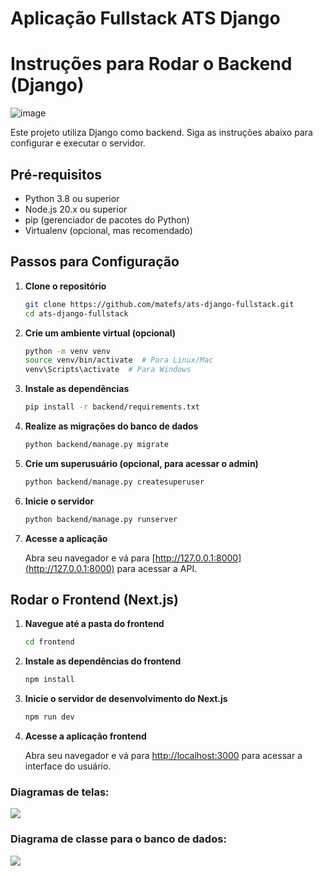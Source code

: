 # Aplicação Fullstack ATS Django
# Instruções para Rodar o Backend (Django)
![image](https://github.com/user-attachments/assets/77d9c5ca-cb8f-45cc-b4a5-a0f5768fbd49)

Este projeto utiliza Django como backend. Siga as instruções abaixo para configurar e executar o servidor.

## Pré-requisitos

- Python 3.8 ou superior
- Node.js 20.x ou superior
- pip (gerenciador de pacotes do Python)
- Virtualenv (opcional, mas recomendado)

## Passos para Configuração

1. **Clone o repositório**

   ```bash
   git clone https://github.com/matefs/ats-django-fullstack.git
   cd ats-django-fullstack
   ```

2. **Crie um ambiente virtual (opcional)**

   ```bash
   python -m venv venv
   source venv/bin/activate  # Para Linux/Mac
   venv\Scripts\activate  # Para Windows
   ```

3. **Instale as dependências**

   ```bash
   pip install -r backend/requirements.txt
   ```

4. **Realize as migrações do banco de dados**

   ```bash
   python backend/manage.py migrate
   ```

5. **Crie um superusuário (opcional, para acessar o admin)**

   ```bash
   python backend/manage.py createsuperuser
   ```

6. **Inicie o servidor**

   ```bash
   python backend/manage.py runserver
   ```

7. **Acesse a aplicação**

   Abra seu navegador e vá para [http://127.0.0.1:8000](http://127.0.0.1:8000) para acessar a API.

## Rodar o Frontend (Next.js)

1. **Navegue até a pasta do frontend**

   ```bash
   cd frontend
   ```

2. **Instale as dependências do frontend**

   ```bash
   npm install
   ```

3. **Inicie o servidor de desenvolvimento do Next.js**

   ```bash
   npm run dev
   ```

4. **Acesse a aplicação frontend**

   Abra seu navegador e vá para [http://localhost:3000](http://localhost:3000) para acessar a interface do usuário.

### Diagramas de telas: 
[![](https://mermaid.ink/img/pako:eNpt0s1ugkAQB_BX2cxZjQiIcmiiYG2beumHh4KHCay4KbBkgLRqfJhee-0j-GJdsFVI5AQ7P_7Z2dk9BDLkYMM6lh_BBqlgL66fMvVMvEcZiZSFnL3m5fGLhFyxbveGTb1ZkhHPkXXZUuQlxmKHxBxMQxFiIfPVX0CtHe9cqDwntsQI_820Nm4j0SGBJ9MiswaZhaK4Zm4bxuUxv4rmDTTnpMgTj7E4_lT9naBTw7vWxidZLAKFMyRshs5re-9dQqouqw5ZJoktjt95Sz605eXQmhw6kHBKUIRqMvvqdx-KDU-4D7Z6DZHeffDTg3JYFvJ5mwZgrzHOeQdIltHm_FVmKpy7AiPC5LyaYQr2Hj7Btga9sd43R7qumYZpDc0ObMHWhkbPGA50yxgbmmFp1qEDOylVQL83svqaqZkjzarK-rhOe6uLBZUqnKvpSFqcrlV9uw6_rfXAJg?type=png)](https://mermaid.live/edit#pako:eNpt0s1ugkAQB_BX2cxZjQiIcmiiYG2beumHh4KHCay4KbBkgLRqfJhee-0j-GJdsFVI5AQ7P_7Z2dk9BDLkYMM6lh_BBqlgL66fMvVMvEcZiZSFnL3m5fGLhFyxbveGTb1ZkhHPkXXZUuQlxmKHxBxMQxFiIfPVX0CtHe9cqDwntsQI_820Nm4j0SGBJ9MiswaZhaK4Zm4bxuUxv4rmDTTnpMgTj7E4_lT9naBTw7vWxidZLAKFMyRshs5re-9dQqouqw5ZJoktjt95Sz605eXQmhw6kHBKUIRqMvvqdx-KDU-4D7Z6DZHeffDTg3JYFvJ5mwZgrzHOeQdIltHm_FVmKpy7AiPC5LyaYQr2Hj7Btga9sd43R7qumYZpDc0ObMHWhkbPGA50yxgbmmFp1qEDOylVQL83svqaqZkjzarK-rhOe6uLBZUqnKvpSFqcrlV9uw6_rfXAJg)

### Diagrama de classe para o banco de dados: 
[![](https://mermaid.ink/img/pako:eNqVVM1u2zAMfhVDp7WNDf81boxhl7a79RRsh8HAQFiMK9SWXEnG0mZ5ob3GXmy0Ui9u7A6rDrL08eMnkhK9Y6XiyHJW1mDMjYBKQ1NIj4ZDvC8Gtbc7IP24WFstZOVhA6Kewi35_FCaHyz7Qo61bptWo4E5Oaka_OchJ1JfoXqHzgbEFtZQgxYwE7TGx04YYZWZCcGUqvfjwPFOSNHAiHMDFj0OFq5JuAQ1Mg254uH7ffMwm8c1SE7aVv1HMp9rBdYjOYvSgHo7n3HMI6u7yo6mt4K53baoBcpSwPyVu1SmhhJ0paYwpzi0eF0WVzEqYykm6EY0I-hYmHJYTcN2GX386ft_n1buFSwKgqhgp4yj4Cln8CW0YJ7vf6JVGATntHHPrOdTIjDwHThDfn2CxeYYuhl8j5wZgXH9Bwl02O9fPfjBnPU6bMEa1NQanPrW3RNR75HeCuu9OOiHnrYnHnRWrZ9kyXKrO1wwrbrqnuUbqA3tupYiwZemHygtSJbv2JblaRoH4SrMrjKaktVquVywJ5b7SRYFURheZWkSx8tVvF-wZ6VIIAqSMI3SOIuSy3SZXSZO7ZuzHcSRU5fpu5dfTv_Z_wF9zVol?type=png)](https://mermaid.live/edit#pako:eNqVVM1u2zAMfhVDp7WNDf81boxhl7a79RRsh8HAQFiMK9SWXEnG0mZ5ob3GXmy0Ui9u7A6rDrL08eMnkhK9Y6XiyHJW1mDMjYBKQ1NIj4ZDvC8Gtbc7IP24WFstZOVhA6Kewi35_FCaHyz7Qo61bptWo4E5Oaka_OchJ1JfoXqHzgbEFtZQgxYwE7TGx04YYZWZCcGUqvfjwPFOSNHAiHMDFj0OFq5JuAQ1Mg254uH7ffMwm8c1SE7aVv1HMp9rBdYjOYvSgHo7n3HMI6u7yo6mt4K53baoBcpSwPyVu1SmhhJ0paYwpzi0eF0WVzEqYykm6EY0I-hYmHJYTcN2GX386ft_n1buFSwKgqhgp4yj4Cln8CW0YJ7vf6JVGATntHHPrOdTIjDwHThDfn2CxeYYuhl8j5wZgXH9Bwl02O9fPfjBnPU6bMEa1NQanPrW3RNR75HeCuu9OOiHnrYnHnRWrZ9kyXKrO1wwrbrqnuUbqA3tupYiwZemHygtSJbv2JblaRoH4SrMrjKaktVquVywJ5b7SRYFURheZWkSx8tVvF-wZ6VIIAqSMI3SOIuSy3SZXSZO7ZuzHcSRU5fpu5dfTv_Z_wF9zVol)
